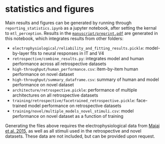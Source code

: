 # statistics and figures 

Main results and figures can be generated by running through `reporting_statistics.ipynb` as a jupyter notebook, after setting the kernal to `mtl_perception`. Results in the [`manuscript/preprint.pdf`](manuscript/preprint.pdf) are generated in this notebook, which integrates results from  other folders: 

- `electrophysiological/reliability_and_fitting_results.pickle`: model-by-layer fits to neural responses in IT and V4
- `retrospective/combine_results.py`: integrates model and human performance across all retrospective datasets
- `high-throughput/human_performance.csv`: item-by-item human performance on novel dataset
- `high-throughput/summary_dataframe.csv`: summary of human and model performance on novel dataset
- `architecture/retrospective.pickle`: performance of multiple architectures on all retrospective datasets  
- `training/retrospective/facetrained_retrospective.pickle`: face-trained model performance on retrospective datasets
- `training/novel/multiple_models_novel_stimuli.csv`: model performance on novel dataset as a function of training

Generating the files above requires the electrophysiological data from [Majaj et al. 2015](https://www.jneurosci.org/content/jneuro/35/39/13402.full.pdf "Study that collected electrophysiological data used for model validation"), as well as all stimuli used in the retrospective and novel datasets. These data are not included, but can be provided upon request.
